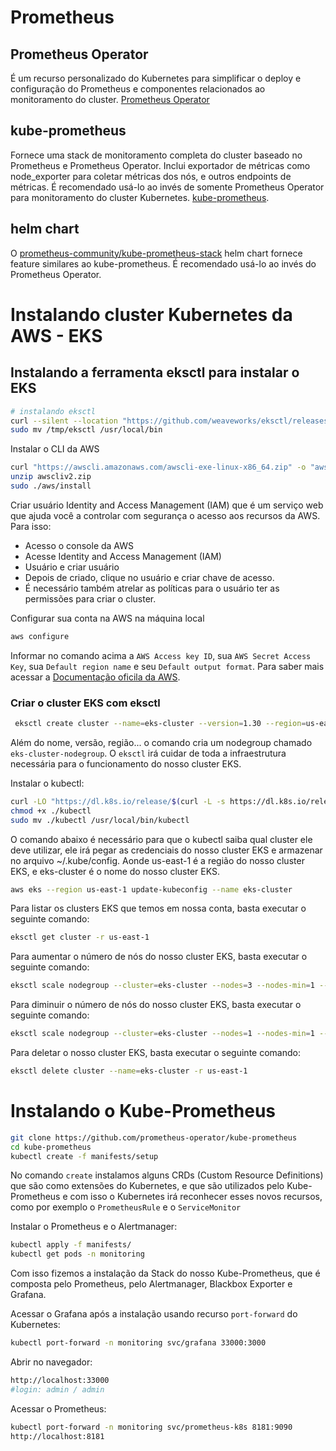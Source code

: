 # Prometheus

## Prometheus Operator

É um recurso personalizado do Kubernetes para simplificar o deploy e configuração do Prometheus e componentes relacionados ao monitoramento do cluster. [Prometheus Operator](https://github.com/prometheus-operator/prometheus-operator)

## kube-prometheus

Fornece uma stack de monitoramento completa do cluster baseado no Prometheus e Prometheus Operator. Inclui exportador de métricas como node_exporter para coletar métricas dos nós, e outros endpoints de métricas. É recomendado usá-lo ao invés de somente Prometheus Operator para monitoramento do cluster Kubernetes. [kube-prometheus](https://github.com/prometheus-operator/kube-prometheus).

## helm chart

O [prometheus-community/kube-prometheus-stack](https://github.com/prometheus-community/helm-charts/tree/main/charts/kube-prometheus-stack) helm chart 
fornece feature similares ao kube-prometheus. É recomendado usá-lo ao invés do Prometheus Operator.


# Instalando cluster Kubernetes da AWS - EKS

## Instalando a ferramenta eksctl para instalar o EKS

 ```bash
 # instalando eksctl
 curl --silent --location "https://github.com/weaveworks/eksctl/releases/latest/download/eksctl_$(uname -s)_amd64.tar.gz" | tar xz -C /tmp
 sudo mv /tmp/eksctl /usr/local/bin
 ```

 Instalar o CLI da AWS
 ```bash
 curl "https://awscli.amazonaws.com/awscli-exe-linux-x86_64.zip" -o "awscliv2.zip"
 unzip awscliv2.zip
 sudo ./aws/install
 ```

Criar usuário Identity and Access Management (IAM) que é um serviço web que ajuda você a controlar com segurança o acesso aos recursos da AWS. Para isso:

- Acesso o console da AWS
- Acesse Identity and Access Management (IAM)
- Usuário e criar usuário
- Depois de criado, clique no usuário e criar chave de acesso.
- É necessário também atrelar as políticas para o usuário ter as permissões para criar o cluster.

 Configurar sua conta na AWS na máquina local
 ```bash
 aws configure
 ```

 Informar no comando acima a `AWS Access key ID`, sua `AWS Secret Access Key`, sua `Default region name` e seu `Default output format`.
 Para saber mais acessar a [Documentação oficila da AWS](https://docs.aws.amazon.com/pt_br/cli/latest/userguide/cli-chap-configure.html).

 ### Criar o cluster EKS com eksctl

```bash
 eksctl create cluster --name=eks-cluster --version=1.30 --region=us-east-1 --nodegroup-name=eks-cluster-nodegroup --node-type=t2.medium --nodes=2 --nodes-min=1 --nodes-max=3 --managed
 ```
Além do nome, versão, região... o comando cria um nodegroup chamado `eks-cluster-nodegroup`. O `eksctl` irá cuidar de toda a infraestrutura necessária para o funcionamento do nosso cluster EKS.

Instalar o kubectl:
```bash
curl -LO "https://dl.k8s.io/release/$(curl -L -s https://dl.k8s.io/release/stable.txt)/bin/linux/amd64/kubectl"
chmod +x ./kubectl
sudo mv ./kubectl /usr/local/bin/kubectl
```

O comando abaixo é necessário para que o kubectl saiba qual cluster ele deve utilizar, ele irá pegar as credenciais do nosso cluster EKS e armazenar no arquivo ~/.kube/config. Aonde us-east-1 é a região do nosso cluster EKS, e eks-cluster é o nome do nosso cluster EKS. 
```bash
aws eks --region us-east-1 update-kubeconfig --name eks-cluster
```

Para listar os clusters EKS que temos em nossa conta, basta executar o seguinte comando:
```bash
eksctl get cluster -r us-east-1
```

Para aumentar o número de nós do nosso cluster EKS, basta executar o seguinte comando:
```bash
eksctl scale nodegroup --cluster=eks-cluster --nodes=3 --nodes-min=1 --nodes-max=3 --name=eks-cluster-nodegroup -r us-east-1
```

Para diminuir o número de nós do nosso cluster EKS, basta executar o seguinte comando:
```bash
eksctl scale nodegroup --cluster=eks-cluster --nodes=1 --nodes-min=1 --nodes-max=3 --name=eks-cluster-nodegroup -r us-east-1
```

Para deletar o nosso cluster EKS, basta executar o seguinte comando:
```bash
eksctl delete cluster --name=eks-cluster -r us-east-1
```

# Instalando o Kube-Prometheus

```bash
git clone https://github.com/prometheus-operator/kube-prometheus
cd kube-prometheus
kubectl create -f manifests/setup
```

No comando `create` instalamos alguns CRDs (Custom Resource Definitions) que são como extensões do Kubernetes, e que são utilizados pelo Kube-Prometheus e com isso o Kubernetes irá reconhecer esses novos recursos, como por exemplo o `PrometheusRule` e o `ServiceMonitor`

Instalar o Prometheus e o Alertmanager:

```bash
kubectl apply -f manifests/
kubectl get pods -n monitoring
```
Com isso fizemos a instalação da Stack do nosso Kube-Prometheus, que é composta pelo Prometheus, pelo Alertmanager, Blackbox Exporter e Grafana.

Acessar o Grafana após a instalação usando recurso `port-forward` do Kubernetes:
```bash
kubectl port-forward -n monitoring svc/grafana 33000:3000
```
Abrir no navegador:
```bash
http://localhost:33000
#login: admin / admin
```

Acessar o Prometheus:
```bash
kubectl port-forward -n monitoring svc/prometheus-k8s 8181:9090
http://localhost:8181
```
